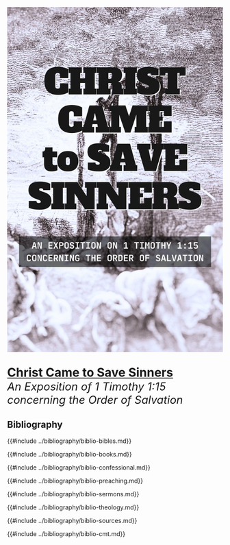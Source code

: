<img class="intro-right" src="../images/book-ccss-3.jpg">

<p style="font-size: 2em; margin-bottom: 0px "><strong><a class="header" href="#christ-came-to-save-sinners-an-introduction--resources">Christ Came to Save Sinners</a></strong></p>

<p style="font-size: 1.6rem; margin-top: 0px "><i>An Exposition of 1 Timothy 1:15 concerning the Order of Salvation</i><p>

## Bibliography

{{#include ../bibliography/biblio-bibles.md}}

{{#include ../bibliography/biblio-books.md}}

{{#include ../bibliography/biblio-confessional.md}}

{{#include ../bibliography/biblio-preaching.md}}

{{#include ../bibliography/biblio-sermons.md}}

{{#include ../bibliography/biblio-theology.md}}

{{#include ../bibliography/biblio-sources.md}}

{{#include ../bibliography/biblio-cmt.md}}
